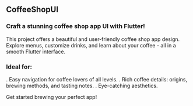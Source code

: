 ## CoffeeShopUI

### Craft a stunning coffee shop app UI with Flutter!
This project offers a beautiful and user-friendly coffee shop app design. Explore menus, customize drinks, 
and learn about your coffee - all in a smooth Flutter interface.

### Ideal for:
. Easy navigation for coffee lovers of all levels.
. Rich coffee details: origins, brewing methods, and tasting notes.
. Eye-catching aesthetics.

Get started brewing your perfect app!
